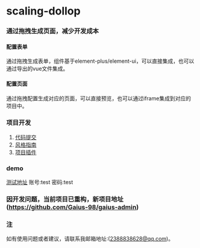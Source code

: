 # scaling-dollop
### 通过拖拽生成页面，减少开发成本
 #### 配置表单
 通过拖拽生成表单，组件基于element-plus/element-ui，可以直接集成，也可以通过导出的vue文件集成。
 #### 配置页面
 通过拖拽配置生成对应的页面，可以直接预览，也可以通过iframe集成到对应的项目中。
### 项目开发
1. [代码提交](./docs/代码提交.md)
2. [风格指南](./docs/风格指南.md)
3. [项目插件](./docs/项目插件.md)
### demo
  [测试地址](http://120.26.161.36:9090/)
  账号:test
  密码:test
### 因开发问题，当前项目已重构，新项目地址(https://github.com/Gaius-98/gaius-admin)
### 注
如有使用问题或者建议，请联系我邮箱地址:(2388838628@qq.com)。
